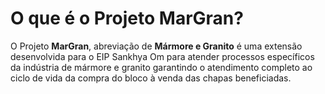 # O que é o Projeto MarGran?

O Projeto **MarGran**, abreviação de **Mármore e Granito** é uma extensão desenvolvida para o EIP Sankhya Om para atender processos específicos da indústria de mármore e granito garantindo o atendimento completo ao ciclo de vida da compra do bloco à venda das chapas beneficiadas.
